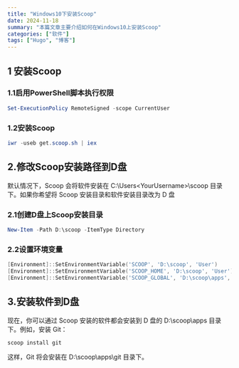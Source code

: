 ```yaml
---
title: "Windows10下安装Scoop"
date: 2024-11-18
summary: "本篇文章主要介绍如何在Windows10上安装Scoop"
categories: ["软件"]
tags: ["Hugo", "博客"]
---
```


## 1 安装Scoop

### 1.1启用PowerShell脚本执行权限

```powershell
Set-ExecutionPolicy RemoteSigned -scope CurrentUser
```

### 1.2安装Scoop

```powershell
iwr -useb get.scoop.sh | iex
```

## 2.修改Scoop安装路径到D盘

默认情况下，Scoop 会将软件安装在 C:\Users\<YourUsername>\scoop 目录下。如果你希望将 Scoop 安装目录和软件安装目录改为 D 盘

### 2.1创建D盘上Scoop安装目录

```powershell
New-Item -Path D:\scoop -ItemType Directory
```

### 2.2设置环境变量

```powershell
[Environment]::SetEnvironmentVariable('SCOOP', 'D:\scoop', 'User')
[Environment]::SetEnvironmentVariable('SCOOP_HOME', 'D:\scoop', 'User')
[Environment]::SetEnvironmentVariable('SCOOP_GLOBAL', 'D:\scoop\apps', 'User')
```

## 3.安装软件到D盘

现在，你可以通过 Scoop 安装的软件都会安装到 D 盘的 D:\scoop\apps 目录下。例如，安装 Git：

```powershell
scoop install git

```

这样，Git 将会安装在 D:\scoop\apps\git 目录下。
